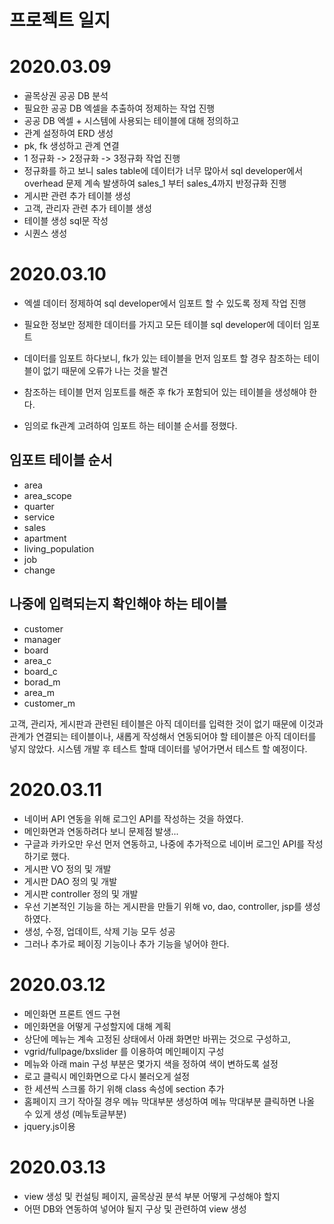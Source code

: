 # 프로젝트 일지



# 2020.03.09

- 골목상권 공공 DB 분석
- 필요한 공공 DB 엑셀을 추출하여 정제하는 작업 진행
- 공공 DB 엑셀 + 시스템에 사용되는 테이블에 대해 정의하고
- 관계 설정하여 ERD 생성
- pk, fk 생성하고 관계 연결
- 1 정규화 -> 2정규화 -> 3정규화 작업 진행
- 정규화를 하고 보니 sales table에 데이터가 너무 많아서 sql developer에서 overhead 문제 계속 발생하여 sales_1 부터 sales_4까지 반정규화 진행
- 게시판 관련 추가 테이블 생성
- 고객, 관리자 관련 추가 테이블 생성
- 테이블 생성 sql문 작성
- 시퀀스 생성



# 2020.03.10

- 엑셀 데이터 정제하여 sql developer에서 임포트 할 수 있도록 정제 작업 진행

- 필요한 정보만 정제한 데이터를 가지고 모든 테이블 sql developer에 데이터 임포트

- 데이터를 임포트 하다보니, fk가 있는 테이블을 먼저 임포트 할 경우 참조하는 테이블이 없기 때문에 오류가 나는 것을 발견

- 참조하는 테이블 먼저 임포트를 해준 후 fk가 포함되어 있는 테이블을 생성해야 한다.

- 임의로 fk관계 고려하여 임포트 하는 테이블 순서를 정했다.

  

## 임포트 테이블 순서

- area
- area_scope
- quarter
- service
- sales
- apartment
- living_population
- job
- change



## 나중에 입력되는지 확인해야 하는 테이블

- customer
- manager
- board
- area_c
- board_c
- borad_m
- area_m
- customer_m

고객, 관리자, 게시판과 관련된 테이블은 아직 데이터를 입력한 것이 없기 때문에 이것과 관계가 연결되는 테이블이나, 새롭게 작성해서 연동되어야 할 테이블은 아직 데이터를 넣지 않았다. 시스템 개발 후 테스트 할때 데이터를 넣어가면서 테스트 할 예정이다.

# 2020.03.11

- 네이버 API 연동을 위해 로그인 API를 작성하는 것을 하였다.
- 메인화면과 연동하려다 보니 문제점 발생...
- 구글과 카카오만 우선 먼저 연동하고, 나중에 추가적으로 네이버 로그인 API를 작성하기로 했다.
- 게시판 VO 정의 및 개발
- 게시판 DAO 정의 및 개발
- 게시판 controller 정의 및 개발
- 우선 기본적인 기능을 하는 게시판을 만들기 위해 vo, dao, controller, jsp를 생성하였다. 
- 생성, 수정, 업데이트, 삭제 기능 모두 성공
- 그러나 추가로 페이징 기능이나 추가 기능을 넣어야 한다.



# 2020.03.12

- 메인화면 프론트 엔드 구현
- 메인화면을 어떻게 구성할지에 대해 계획
- 상단에 메뉴는 계속 고정된 상태에서 아래 화면만 바뀌는 것으로 구성하고, 
- vgrid/fullpage/bxslider 를 이용하여 메인페이지 구성
- 메뉴와 아래 main 구성 부분은 몇가지 색을 정하여 색이 변하도록 설정
- 로고 클릭시 메인화면으로 다시 불러오게 설정
- 한 세션씩 스크롤 하기 위해 class 속성에 section 추가 
- 홈페이지 크기 작아질 경우 메뉴 막대부분 생성하여 메뉴 막대부분 클릭하면 나올 수 있게 생성 (메뉴토글부분)
- jquery.js이용



# 2020.03.13

- view 생성 및 컨설팅 페이지, 골목상권 분석 부분 어떻게 구성해야 할지
- 어떤 DB와 연동하여 넣어야 될지 구상 및 관련하여 view 생성



